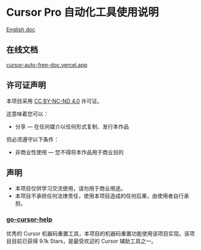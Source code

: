 # Cursor Pro 自动化工具使用说明


[English doc](./README.EN.md)




## 在线文档
[cursor-auto-free-doc.vercel.app](https://cursor-auto-free-doc.vercel.app)


## 许可证声明

本项目采用 [CC BY-NC-ND 4.0](https://creativecommons.org/licenses/by-nc-nd/4.0/) 许可证。

这意味着您可以：
- 分享 — 在任何媒介以任何形式复制、发行本作品

但必须遵守以下条件：
- 非商业性使用 — 您不得将本作品用于商业目的

## 声明

- 本项目仅供学习交流使用，请勿用于商业用途。
- 本项目不承担任何法律责任，使用本项目造成的任何后果，由使用者自行承担。

### [go-cursor-help](https://github.com/yuaotian/go-cursor-help) 

优秀的 Cursor 机器码重置工具，本项目的机器码重置功能使用该项目实现。该项目目前已获得 9.1k Stars，是最受欢迎的 Cursor 辅助工具之一。
